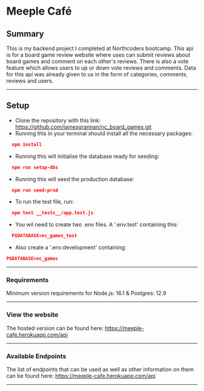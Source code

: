 # Meeple Café

## Summary

This is my backend project I completed at Northcoders bootcamp. This api is for a board game review website where uses can submit reviews about board games and comment on each other's reviews. There is also a vote feature which allows users to up or down vote reviews and comments. Data for this api was already given to us in the form of categories, comments, reviews and users.

---

## Setup

- Clone the repository with this link: https://github.com/jamesgrannan/nc_board_games.git
- Running this in your terminal should install all the necessary packages:

```json
  npm install
```

- Running this will initialise the database ready for seeding:

```json
  npm run setup-dbs
```

- Running this will seed the production database:

```json
  npm run seed:prod
```

- To run the test file, run:

```json
  npm test __tests__/app.test.js
```

- You wil need to create two .env files. A '.env.test' containing this:

```json
  PGDATABASE=nc_games_test
```

- Also create a '.env.development' containing:

```json
PGDATABASE=nc_games
```

---

### Requirements

Minimum version requirements for Node.js: 16.1 & Postgres: 12.9

---

### View the website

The hosted version can be found here: https://meeple-cafe.herokuapp.com/api

---

### Available Endpoints

The list of endpoints that can be used as well as other information on them can be found here: https://meeple-cafe.herokuapp.com/api

---
